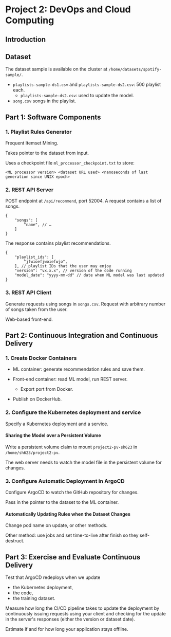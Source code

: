 # Project 2: DevOps and Cloud Computing

## Introduction

## Dataset

The dataset sample is available on the cluster at `/home/datasets/spotify-sample/`.

- `playlists-sample-ds1.csv` and `playlists-sample-ds2.csv`: 500 playlist each.
    - `playlists-sample-ds2.csv`: used to update the model.
- `song.csv` songs in the playlist.

<!-- The dataset sample is available on the cluster at `/home/datasets/spotify/`.

- `2023_spotify_ds1.csv` and `2023_spotify_ds2.csv`: 500 playlist each.
    - `2023_spotify_ds2.csv`: used to update the model.
- `2023_spotify_songs.csv` songs in the playlist. -->

## Part 1: Software Components

### 1. Playlist Rules Generator

Frequent Itemset Mining.

Takes pointer to the dataset from input.

Uses a checkpoint file `ml_processor_checkpoint.txt` to store:

```
<ML processor version> <dataset URL used> <nanoseconds of last generation since UNIX epoch>
```

### 2. REST API Server

POST endpoint at `/api/recommend`, port 52004.
A request contains a list of songs.

```jsonc
{
    "songs": [
        "name", // …
    ]
}
```

The response contains playlist recommendations.

```jsonc
{
    "playlist_ids": [
        "jfwioefjwoiefwjo",
    ], // playlist IDs that the user may enjoy
    "version": "vx.x.x", // version of the code running
    "model_date": "yyyy-mm-dd" // date when ML model was last updated
}
```

### 3. REST API Client

Generate requests using songs in `songs.csv`. Request with arbitrary number of songs taken from the user.

Web-based front-end.

## Part 2: Continuous Integration and Continuous Delivery

### 1. Create Docker Containers

- ML container: generate recommendation rules and save them.
- Front-end container: read ML model, run REST server.
    - Export port from Docker.

- Publish on DockerHub.

### 2. Configure the Kubernetes deployment and service

Specify a Kubernetes deployment and a service.

#### Sharing the Model over a Persistent Volume

Write a persistent volume claim to mount `project2-pv-sh623` in `/home/sh623/project2-pv`.

The web server needs to watch the model file in the persistent volume for changes.

### 3. Configure Automatic Deployment in ArgoCD

Configure ArgoCD to watch the GitHub repository for changes.

Pass in the pointer to the dataset to the ML container.

#### Automatically Updating Rules when the Dataset Changes

Change pod name on update, or other methods.

Other method: use jobs and set time-to-live after finish so they self-destruct.

## Part 3: Exercise and Evaluate Continuous Delivery

Test that ArgoCD redeploys when we update

- the Kubernetes deployment,
- the code,
- the training dataset.

Measure how long the CI/CD pipeline takes to update the deployment by continuously issuing requests using your client and checking for the update in the server's responses (either the version or dataset date).

Estimate if and for how long your application stays offline.
